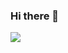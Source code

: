 ### Hi there 👋

<a href="https://www.instagram.com/alsry._.112/" target="_blank"><img src="#E4405F"/></a>
